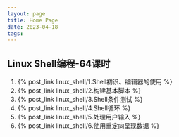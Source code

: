 ```yaml
---
layout: page
title: Home Page
date: 2023-04-18
tags: 
---
```


## Linux Shell编程-64课时

1. {% post_link linux_shell/1.Shell初识、编辑器的使用 %}  
1. {% post_link linux_shell/2.构建基本脚本 %}
1. {% post_link linux_shell/3.Shell条件测试 %}
1. {% post_link linux_shell/4.Shell循环 %}
1. {% post_link linux_shell/5.处理用户输入 %}
1. {% post_link linux_shell/6.使用重定向呈现数据 %}
